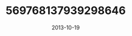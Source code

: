---
title: "569768137939298646"
image: "2013-10-19 11.14.36 569768137939298646_46248401"
date: "2013-10-19"
type: "photo"
---